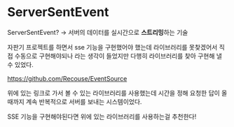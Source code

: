 # ServerSentEvent

ServerSentEvent? -> 서버의 데이터를 실시간으로 **스트리밍**하는 기술

자판기 프로젝트를 하면서 sse 기능을 구현했어야 했는데 라이브러리를 못찾겠어서 직접 수동으로 구현해야되나 라는 생각이 들었지만 다행히 라이브러리를 찾아 구현해 낼 수 있었다.

https://github.com/Recouse/EventSource

위에 있는 링크로 가서 볼 수 있는 라이브러리를 사용했는데 시간을 정해 요청한 답이 올때까지 계속 반복적으로 서버를 보내는 시스템이었다.

SSE 기능을 구현해야된다면 위에 있는 라이브러리를 사용하는걸 추천한다!

